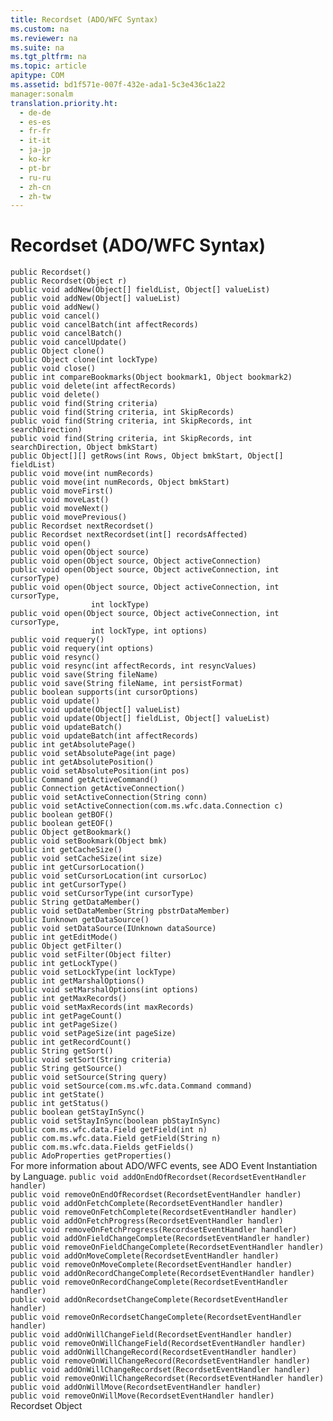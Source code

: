 ```yaml
---
title: Recordset (ADO/WFC Syntax)
ms.custom: na
ms.reviewer: na
ms.suite: na
ms.tgt_pltfrm: na
ms.topic: article
apitype: COM
ms.assetid: bd1f571e-007f-432e-ada1-5c3e436c1a22
manager:sonalm
translation.priority.ht: 
  - de-de
  - es-es
  - fr-fr
  - it-it
  - ja-jp
  - ko-kr
  - pt-br
  - ru-ru
  - zh-cn
  - zh-tw
---
```

# Recordset (ADO/WFC Syntax)
<?xml version="1.0" encoding="utf-8"?>
<developerReferenceWithoutSyntaxDocument xmlns="http://ddue.schemas.microsoft.com/authoring/2003/5" xmlns:xlink="http://www.w3.org/1999/xlink" xmlns:xsi="http://www.w3.org/2001/XMLSchema-instance" xsi:schemaLocation="http://ddue.schemas.microsoft.com/authoring/2003/5 http://dduestorage.blob.core.windows.net/ddueschema/developer.xsd">
  <introduction />
  <section>
    <title>package com.ms.wfc.data</title>
    <content />
    <sections>
      <section>
        <title>Constructors</title>
        <content>
          <code>public Recordset()
public Recordset(Object r)</code>
        </content>
      </section>
      <section>
        <title>Methods</title>
        <content>
          <code>public void addNew(Object[] fieldList, Object[] valueList)
public void addNew(Object[] valueList)
public void addNew()
public void cancel()
public void cancelBatch(int affectRecords)
public void cancelBatch()
public void cancelUpdate()
public Object clone()
public Object clone(int lockType)
public void close() 
public int compareBookmarks(Object bookmark1, Object bookmark2)
public void delete(int affectRecords)
public void delete()
public void find(String criteria)
public void find(String criteria, int SkipRecords)
public void find(String criteria, int SkipRecords, int searchDirection)
public void find(String criteria, int SkipRecords, int searchDirection, Object bmkStart)
public Object[][] getRows(int Rows, Object bmkStart, Object[] fieldList)
public void move(int numRecords)
public void move(int numRecords, Object bmkStart)
public void moveFirst()
public void moveLast()
public void moveNext()
public void movePrevious()
public Recordset nextRecordset()
public Recordset nextRecordset(int[] recordsAffected)
public void open()
public void open(Object source)
public void open(Object source, Object activeConnection)
public void open(Object source, Object activeConnection, int cursorType)
public void open(Object source, Object activeConnection, int cursorType, 
                  int lockType)
public void open(Object source, Object activeConnection, int cursorType, 
                  int lockType, int options)
public void requery()
public void requery(int options)
public void resync()
public void resync(int affectRecords, int resyncValues)
public void save(String fileName)
public void save(String fileName, int persistFormat)
public boolean supports(int cursorOptions)
public void update()
public void update(Object[] valueList)
public void update(Object[] fieldList, Object[] valueList)
public void updateBatch()
public void updateBatch(int affectRecords)</code>
        </content>
      </section>
      <section>
        <title>Properties</title>
        <content>
          <code>public int getAbsolutePage()
public void setAbsolutePage(int page)
public int getAbsolutePosition()
public void setAbsolutePosition(int pos)
public Command getActiveCommand()
public Connection getActiveConnection()
public void setActiveConnection(String conn)
public void setActiveConnection(com.ms.wfc.data.Connection c)
public boolean getBOF()
public boolean getEOF()
public Object getBookmark()
public void setBookmark(Object bmk)
public int getCacheSize()
public void setCacheSize(int size)
public int getCursorLocation()
public void setCursorLocation(int cursorLoc)
public int getCursorType()
public void setCursorType(int cursorType)
public String getDataMember()
public void setDataMember(String pbstrDataMember)
public Iunknown getDataSource()
public void setDataSource(IUnknown dataSource)
public int getEditMode()
public Object getFilter()
public void setFilter(Object filter)
public int getLockType()
public void setLockType(int lockType)
public int getMarshalOptions()
public void setMarshalOptions(int options)
public int getMaxRecords()
public void setMaxRecords(int maxRecords)
public int getPageCount()
public int getPageSize()
public void setPageSize(int pageSize)
public int getRecordCount()
public String getSort()
public void setSort(String criteria)
public String getSource()
public void setSource(String query)
public void setSource(com.ms.wfc.data.Command command)
public int getState()
public int getStatus()
public boolean getStayInSync()
public void setStayInSync(boolean pbStayInSync)
public com.ms.wfc.data.Field getField(int n)
public com.ms.wfc.data.Field getField(String n)
public com.ms.wfc.data.Fields getFields()
public AdoProperties getProperties()</code>
        </content>
      </section>
      <section>
        <title>Events</title>
        <content>
          <para>For more information about ADO/WFC events, see <legacyLink xlink:href="eded7e8c-a25f-46a6-bc2b-32d89a54d1bc">ADO Event Instantiation by Language</legacyLink>.</para>
          <code>public void addOnEndOfRecordset(RecordsetEventHandler handler)
public void removeOnEndOfRecordset(RecordsetEventHandler handler)
public void addOnFetchComplete(RecordsetEventHandler handler)
public void removeOnFetchComplete(RecordsetEventHandler handler)
public void addOnFetchProgress(RecordsetEventHandler handler)
public void removeOnFetchProgress(RecordsetEventHandler handler)
public void addOnFieldChangeComplete(RecordsetEventHandler handler)
public void removeOnFieldChangeComplete(RecordsetEventHandler handler)
public void addOnMoveComplete(RecordsetEventHandler handler)
public void removeOnMoveComplete(RecordsetEventHandler handler)
public void addOnRecordChangeComplete(RecordsetEventHandler handler)
public void removeOnRecordChangeComplete(RecordsetEventHandler handler)
public void addOnRecordsetChangeComplete(RecordsetEventHandler handler)
public void removeOnRecordsetChangeComplete(RecordsetEventHandler handler)
public void addOnWillChangeField(RecordsetEventHandler handler)
public void removeOnWillChangeField(RecordsetEventHandler handler)
public void addOnWillChangeRecord(RecordsetEventHandler handler)
public void removeOnWillChangeRecord(RecordsetEventHandler handler)
public void addOnWillChangeRecordset(RecordsetEventHandler handler)
public void removeOnWillChangeRecordset(RecordsetEventHandler handler)
public void addOnWillMove(RecordsetEventHandler handler)
public void removeOnWillMove(RecordsetEventHandler handler)</code>
        </content>
      </section>
    </sections>
  </section>
  <relatedTopics>
<link xlink:href="ede1415f-c3df-4cc5-a05b-2576b2b84b60">Recordset Object</link>
</relatedTopics>
</developerReferenceWithoutSyntaxDocument>